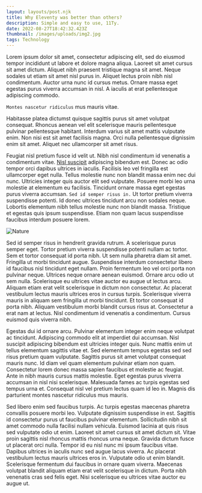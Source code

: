 ```yaml
---
layout: layouts/post.njk
title: Why Eleventy was better than others?
description: Simple and easy to use, 11Ty.
date: 2022-08-27T18:42:32.423Z
thumbnail: /images/uploads/img2.jpg
tags: Technology
---
```

Lorem ipsum dolor sit amet, consectetur adipiscing elit, sed do eiusmod tempor incididunt ut labore et dolore magna aliqua. Laoreet sit amet cursus sit amet dictum. Aliquet nibh praesent tristique magna sit amet. Neque sodales ut etiam sit amet nisl purus in. Aliquet lectus proin nibh nisl condimentum. Auctor urna nunc id cursus metus. Ornare massa eget egestas purus viverra accumsan in nisl. A iaculis at erat pellentesque adipiscing commodo. 

`Montes nascetur ridiculus` mus mauris vitae. 

Habitasse platea dictumst quisque sagittis purus sit amet volutpat consequat. Rhoncus aenean vel elit scelerisque mauris pellentesque pulvinar pellentesque habitant. Interdum varius sit amet mattis vulputate enim. Non nisi est sit amet facilisis magna. Orci nulla pellentesque dignissim enim sit amet. Aliquet nec ullamcorper sit amet risus.

Feugiat nisl pretium fusce id velit ut. Nibh nisl condimentum id venenatis a condimentum vitae. [Nisl suscipit](https://loremipsum.io/generator/?n=5&t=p) adipiscing bibendum est. Donec ac odio tempor orci dapibus ultrices in iaculis. Facilisis leo vel fringilla est ullamcorper eget nulla. Tellus molestie nunc non blandit massa enim nec dui nunc. Ultricies integer quis auctor elit sed vulputate. Posuere morbi leo urna molestie at elementum eu facilisis. Tincidunt ornare massa eget egestas purus viverra accumsan. `Sed id semper risus in.` Ut tortor pretium viverra suspendisse potenti. Id donec ultrices tincidunt arcu non sodales neque. Lobortis elementum nibh tellus molestie nunc non blandit massa. Tristique et egestas quis ipsum suspendisse. Etiam non quam lacus suspendisse faucibus interdum posuere lorem.

![Nature](https://images.unsplash.com/photo-1660560672343-b1ed7f24cf8c?ixlib=rb-1.2.1&ixid=MnwxMjA3fDB8MHxwaG90by1wYWdlfHx8fGVufDB8fHx8&auto=format&fit=crop&w=870&q=80)

Sed id semper risus in hendrerit gravida rutrum. A scelerisque purus semper eget. Tortor pretium viverra suspendisse potenti nullam ac tortor. Sem et tortor consequat id porta nibh. Ut sem nulla pharetra diam sit amet. Fringilla ut morbi tincidunt augue. Suspendisse interdum consectetur libero id faucibus nisl tincidunt eget nullam. Proin fermentum leo vel orci porta non pulvinar neque. Ultrices neque ornare aenean euismod. Ornare arcu odio ut sem nulla. Scelerisque eu ultrices vitae auctor eu augue ut lectus arcu. Aliquam etiam erat velit scelerisque in dictum non consectetur. Ac placerat vestibulum lectus mauris ultrices eros in cursus turpis. Scelerisque viverra mauris in aliquam sem fringilla ut morbi tincidunt. Et tortor consequat id porta nibh. Aliquam vestibulum morbi blandit cursus risus at. Consectetur a erat nam at lectus. Nisl condimentum id venenatis a condimentum. Cursus euismod quis viverra nibh.

Egestas dui id ornare arcu. Pulvinar elementum integer enim neque volutpat ac tincidunt. Adipiscing commodo elit at imperdiet dui accumsan. Nisl suscipit adipiscing bibendum est ultricies integer quis. Nunc mattis enim ut tellus elementum sagittis vitae et. Sed elementum tempus egestas sed sed risus pretium quam vulputate. Sagittis purus sit amet volutpat consequat mauris nunc. Id diam vel quam elementum pulvinar etiam non quam. Consectetur lorem donec massa sapien faucibus et molestie ac feugiat. Ante in nibh mauris cursus mattis molestie. Eget egestas purus viverra accumsan in nisl nisi scelerisque. Malesuada fames ac turpis egestas sed tempus urna et. Consequat nisl vel pretium lectus quam id leo in. Magnis dis parturient montes nascetur ridiculus mus mauris.

Sed libero enim sed faucibus turpis. Ac turpis egestas maecenas pharetra convallis posuere morbi leo. Vulputate dignissim suspendisse in est. Sagittis id consectetur purus ut faucibus pulvinar elementum. Sollicitudin nibh sit amet commodo nulla facilisi nullam vehicula. Euismod lacinia at quis risus sed vulputate odio ut enim. Laoreet sit amet cursus sit amet dictum sit. Vitae proin sagittis nisl rhoncus mattis rhoncus urna neque. Gravida dictum fusce ut placerat orci nulla. Tempor id eu nisl nunc mi ipsum faucibus vitae. Dapibus ultrices in iaculis nunc sed augue lacus viverra. Ac placerat vestibulum lectus mauris ultrices eros in. Vulputate odio ut enim blandit. Scelerisque fermentum dui faucibus in ornare quam viverra. Maecenas volutpat blandit aliquam etiam erat velit scelerisque in dictum. Porta nibh venenatis cras sed felis eget. Nisi scelerisque eu ultrices vitae auctor eu augue ut.